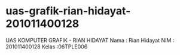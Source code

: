 # uas-grafik-rian-hidayat-201011400128
UAS KOMPUTER GRAFIK - RIAN HIDAYAT
Nama : Rian Hidayat
NIM : 201011400128
Kelas :06TPLE006
